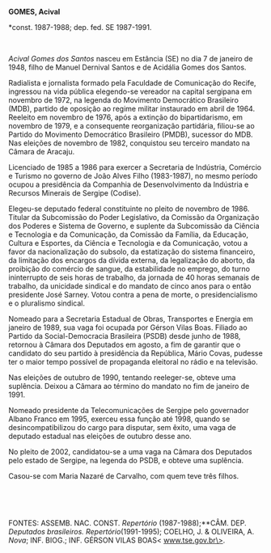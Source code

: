 **GOMES, Acival**

\*const. 1987-1988; dep. fed. SE 1987-1991.

 

*Acival Gomes dos Santos* nasceu em Estância (SE) no dia 7 de janeiro de
1948, filho de Manuel Dernival Santos e de Acidália Gomes dos Santos.

Radialista e jornalista formado pela Faculdade de Comunicação do Recife,
ingressou na vida pública elegendo-se vereador na capital sergipana em
novembro de 1972, na legenda do Movimento Democrático Brasileiro (MDB),
partido de oposição ao regime militar instaurado em abril de 1964.
Reeleito em novembro de 1976, após a extinção do bipartidarismo, em
novembro de 1979, e a consequente reorganização partidária, filiou-se ao
Partido do Movimento Democrático Brasileiro (PMDB), sucessor do MDB. Nas
eleições de novembro de 1982, conquistou seu terceiro mandato na Câmara
de Aracaju.

Licenciado de 1985 a 1986 para exercer a Secretaria de Indústria,
Comércio e Turismo no governo de João Alves Filho (1983-1987), no mesmo
período ocupou a presidência da Companhia de Desenvolvimento da
Indústria e Recursos Minerais de Sergipe (Codise).

Elegeu-se deputado federal constituinte no pleito de novembro de 1986.
Titular da Subcomissão do Poder Legislativo, da Comissão da Organização
dos Poderes e Sistema de Governo, e suplente da Subcomissão da Ciência e
Tecnologia e da Comunicação, da Comissão da Família, da Educação,
Cultura e Esportes, da Ciência e Tecnologia e da Comunicação, votou a
favor da nacionalização do subsolo, da estatização do sistema
financeiro, da limitação dos encargos da dívida externa, da legalização
do aborto, da proibição do comércio de sangue, da estabilidade no
emprego, do turno ininterrupto de seis horas de trabalho, da jornada de
40 horas semanais de trabalho, da unicidade sindical e do mandato de
cinco anos para o então presidente José Sarney. Votou contra a pena de
morte, o presidencialismo e o pluralismo sindical.

Nomeado para a Secretaria Estadual de Obras, Transportes e Energia em
janeiro de 1989, sua vaga foi ocupada por Gérson Vilas Boas. Filiado ao
Partido da Social-Democracia Brasileira (PSDB) desde junho de 1988,
retornou à Câmara dos Deputados em agosto, a fim de garantir que o
candidato do seu partido à presidência da República, Mário Covas,
pudesse ter o maior tempo possível de propaganda eleitoral no rádio e na
televisão.

Nas eleições de outubro de 1990, tentando reeleger-se, obteve uma
suplência. Deixou a Câmara ao término do mandato no fim de janeiro de
1991.

Nomeado presidente da Telecomunicações de Sergipe pelo governador Albano
Franco em 1995, exerceu essa função até 1998, quando se
desincompatibilizou do cargo para disputar, sem êxito, uma vaga de
deputado estadual nas eleições de outubro desse ano.

No pleito de 2002, candidatou-se a uma vaga na Câmara dos Deputados pelo
estado de Sergipe, na legenda do PSDB, e obteve uma suplência.

Casou-se com Maria Nazaré de Carvalho, com quem teve três filhos.

 

 

FONTES: ASSEMB. NAC. CONST. *Repertório* (1987-1988);**CÂM. DEP.
*Deputados brasileiros. Repertório*(1991-1995); COELHO, J. & OLIVEIRA,
A. *Nova*; INF. BIOG.; INF. GÉRSON VILAS BOAS\< www.tse.gov.br\>.

 
